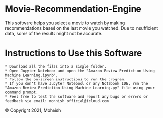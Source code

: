 # Movie-Recommendation-Engine
This software helps you select a movie to watch by making recommendations based on the last movie you watched. Due to insufficient data, some of the results might not be accurate. 

# Instructions to Use this Software

    * Download all the files into a single folder.
    * Open Jupyter Notebook and open the "Amazon Review Prediction Using Machine Learning.ipynb".
    * Follow the on-screen instructions to run the program.
    * If you don't have Jupyter Notebool or any Notebook IDE, run the "Amazon Review Prediction Using Machine Learning.py" file using your command prompt.
    * Feel free to test the software and report any bugs or errors or feedback via email: mohnish_official@icloud.com
    
    
© Copyright 2021, Mohnish
